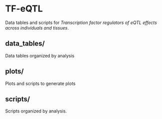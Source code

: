 # TF-eQTL
Data tables and scripts for <i>Transcription factor regulators of eQTL effects across individuals and tissues</i>.

## data_tables/
Data tables organized by analysis

## plots/
Plots and scripts to generate plots

## scripts/
Scripts organized by analysis.

